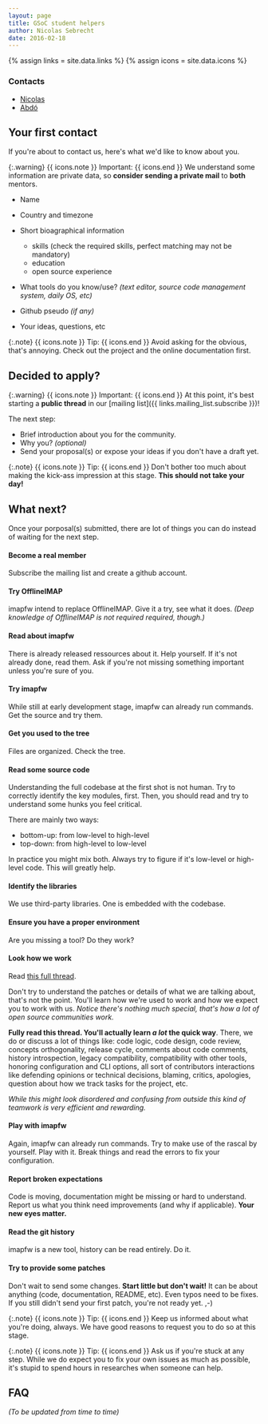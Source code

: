 ```yaml
---
layout: page
title: GSoC student helpers
author: Nicolas Sebrecht
date: 2016-02-18
---
```


{% assign links = site.data.links %}
{% assign icons = site.data.icons %}

### Contacts

* [Nicolas](mailto:nicolas.s-dev@laposte.net)
* [Abdó](mailto:abdo.roig@gmail.com)

## Your first contact

If you're about to contact us, here's what we'd like to know about you.

{:.warning}
{{ icons.note }} Important: {{ icons.end }}
We understand some information are private data, so **consider sending a private mail** to **both** mentors.

* Name
* Country and timezone
* Short bioagraphical information
  - skills (check the required skills, perfect matching may not be mandatory)
  - education
  - open source experience
* What tools do you know/use? *(text editor, source code management system, daily OS, etc)*
* Github pseudo *(if any)*

* Your ideas, questions, etc

{:.note}
{{ icons.note }} Tip: {{ icons.end }}
Avoid asking for the obvious, that's annoying. Check out the project and the online documentation first.


## Decided to apply?

{:.warning}
{{ icons.note }} Important: {{ icons.end }}
At this point, it's best starting a **public thread** in our [mailing list]({{ links.mailing_list.subscribe }})!

The next step:

* Brief introduction about you for the community.
* Why you? *(optional)*
* Send your proposal(s) or expose your ideas if you don't have a draft yet.

{:.note}
{{ icons.note }} Tip: {{ icons.end }}
Don't bother too much about making the kick-ass impression at this stage. **This should not take your day!**


## What next?

Once your porposal(s) submitted, there are lot of things you can do instead of waiting for the next step.

#### Become a real member

Subscribe the mailing list and create a github account.

#### Try OfflineIMAP

imapfw intend to replace OfflineIMAP. Give it a try, see what it does. *(Deep knowledge of OfflineIMAP is not required required, though.)*

#### Read about imapfw

There is already released ressources about it. Help yourself. If it's not already done, read them. Ask if you're not missing something important unless you're sure of you.

#### Try imapfw

While still at early development stage, imapfw can already run commands. Get the source and try them.

#### Get you used to the tree

Files are organized. Check the tree.

#### Read some source code

Understanding the full codebase at the first shot is not human. Try to correctly identify the key modules, first. Then, you should read and try to understand some hunks you feel critical.

There are mainly two ways:

* bottom-up: from low-level to high-level
* top-down: from high-level to low-level

In practice you might mix both. Always try to figure if it's low-level or high-level code. This will greatly help.

#### Identify the libraries

We use third-party libraries. One is embedded with the codebase.

#### Ensure you have a proper environment

Are you missing a tool? Do they work?

#### Look how we work

Read [this full thread](http://thread.gmane.org/gmane.mail.imap.offlineimap.general/7064).

Don't try to understand the patches or details of what we are talking about, that's not the point. You'll learn how we're used to work and how we expect you to work with us. *Notice there's nothing much special, that's how a lot of open source communities work.*

**Fully read this thread. You'll actually learn *a lot* the quick way**. There, we do or discuss a lot of things like: code logic, code design, code review, concepts orthogonality, release cycle, comments about code comments, history introspection, legacy compatibility, compatibility with other tools, honoring configuration and CLI options, all sort of contributors interactions like defending opinions or technical decisions, blaming, critics, apologies, question about how we track tasks for the project, etc.

*While this might look disordered and confusing from outside this kind of teamwork is very efficient and rewarding.*

#### Play with imapfw

Again, imapfw can already run commands. Try to make use of the rascal by yourself. Play with it. Break things and read the errors to fix your configuration.

#### Report broken expectations

Code is moving, documentation might be missing or hard to understand. Report us what you think need improvements (and why if applicable). **Your new eyes matter.**

#### Read the git history

imapfw is a new tool, history can be read entirely. Do it.

#### Try to provide some patches

Don't wait to send some changes. **Start little but don't wait!** It can be about anything (code, documentation, README, etc). Even typos need to be fixes. If you still didn't send your first patch, you're not ready yet. ,-)

{:.note}
{{ icons.note }} Tip: {{ icons.end }}
Keep us informed about what you're doing, always. We have good reasons to request you to do so at this stage.

{:.note}
{{ icons.note }} Tip: {{ icons.end }}
Ask us if you're stuck at any step. While we do expect you to fix your own issues as much as possible, it's stupid to spend hours in researches when someone can help.


## FAQ

*(To be updated from time to time)*
